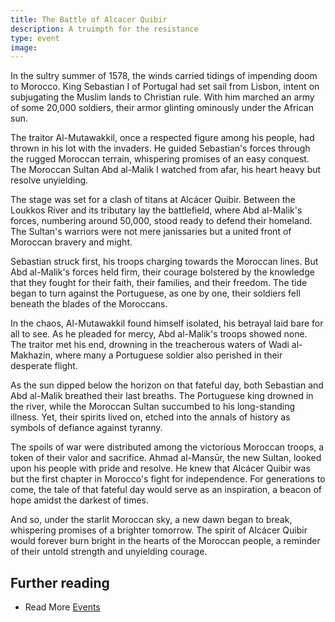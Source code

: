 ```yaml
---
title: The Battle of Alcacer Quibir
description: A truimpth for the resistance
type: event
image: 
---
```


In the sultry summer of 1578, the winds carried tidings of impending doom to Morocco. King Sebastian I of Portugal had set sail from Lisbon, intent on subjugating the Muslim lands to Christian rule. With him marched an army of some 20,000 soldiers, their armor glinting ominously under the African sun. 

The traitor Al-Mutawakkil, once a respected figure among his people, had thrown in his lot with the invaders. He guided Sebastian's forces through the rugged Moroccan terrain, whispering promises of an easy conquest. The Moroccan Sultan Abd al-Malik I watched from afar, his heart heavy but resolve unyielding. 

The stage was set for a clash of titans at Alcácer Quibir. Between the Loukkos River and its tributary lay the battlefield, where Abd al-Malik's forces, numbering around 50,000, stood ready to defend their homeland. The Sultan's warriors were not mere janissaries but a united front of Moroccan bravery and might. 

Sebastian struck first, his troops charging towards the Moroccan lines. But Abd al-Malik's forces held firm, their courage bolstered by the knowledge that they fought for their faith, their families, and their freedom. The tide began to turn against the Portuguese, as one by one, their soldiers fell beneath the blades of the Moroccans. 

In the chaos, Al-Mutawakkil found himself isolated, his betrayal laid bare for all to see. As he pleaded for mercy, Abd al-Malik's troops showed none. The traitor met his end, drowning in the treacherous waters of Wadi al-Makhazin, where many a Portuguese soldier also perished in their desperate flight. 

As the sun dipped below the horizon on that fateful day, both Sebastian and Abd al-Malik breathed their last breaths. The Portuguese king drowned in the river, while the Moroccan Sultan succumbed to his long-standing illness. Yet, their spirits lived on, etched into the annals of history as symbols of defiance against tyranny. 

The spoils of war were distributed among the victorious Moroccan troops, a token of their valor and sacrifice. Ahmad al-Manṣūr, the new Sultan, looked upon his people with pride and resolve. He knew that Alcácer Quibir was but the first chapter in Morocco's fight for independence. For generations to come, the tale of that fateful day would serve as an inspiration, a beacon of hope amidst the darkest of times. 

And so, under the starlit Moroccan sky, a new dawn began to break, whispering promises of a brighter tomorrow. The spirit of Alcácer Quibir would forever burn bright in the hearts of the Moroccan people, a reminder of their untold strength and unyielding courage. 
## Further reading

- Read More [Events](/events/)